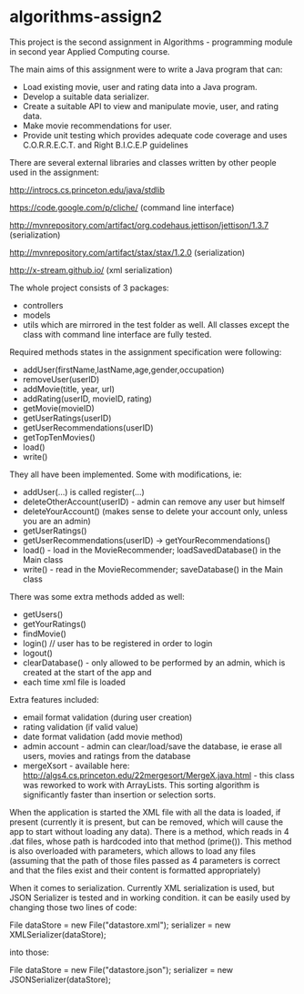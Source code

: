 # algorithms-assign2
This project is the second assignment in Algorithms - programming module in second year Applied Computing course. 

The main aims of this assignment were to write a Java program that can:

- Load existing movie, user and rating data into a Java program.
- Develop a suitable data serializer.
- Create a suitable API to view and manipulate movie, user, and rating data.
- Make movie recommendations for user.
- Provide unit testing which provides adequate code coverage and uses C.O.R.R.E.C.T. and Right B.I.C.E.P guidelines

There are several external libraries and classes written by other people used in the assignment:

http://introcs.cs.princeton.edu/java/stdlib

https://code.google.com/p/cliche/ (command line interface)

http://mvnrepository.com/artifact/org.codehaus.jettison/jettison/1.3.7 (serialization)

http://mvnrepository.com/artifact/stax/stax/1.2.0 (serialization)

http://x-stream.github.io/ (xml serialization)

The whole project consists of 3 packages:
- controllers
- models
- utils
which are mirrored in the test folder as well. All classes except the class with command line interface are fully tested.

Required methods states in the assignment specification were following:
- addUser(firstName,lastName,age,gender,occupation)
- removeUser(userID)
- addMovie(title, year, url)
- addRating(userID, movieID, rating)
- getMovie(movieID)
- getUserRatings(userID)
- getUserRecommendations(userID)
- getTopTenMovies()
- load()
- write()

They all have been implemented. Some with modifications, ie:

- addUser(...) is called register(...)
- deleteOtherAccount(userID) - admin can remove any user but himself
- deleteYourAccount() (makes sense to delete your account only, unless you are an admin)
- getUserRatings()
- getUserRecommendations(userID) -> getYourRecommendations()
- load() - load in the MovieRecommender; loadSavedDatabase() in the Main class
- write()  - read in the MovieRecommender; saveDatabase() in the Main class

There was some extra methods added as well:
- getUsers()
- getYourRatings()
- findMovie()
- login() // user has to be registered in order to login
- logout()
- clearDatabase() - only allowed to be performed by an admin, which is created at the start of the app and 
- each time xml file is loaded

Extra features included:
- email format validation (during user creation) 
- rating validation (if valid value) 
- date format validation (add movie method)
- admin account - admin can clear/load/save the database, ie erase all users, movies and ratings from the database
- mergeXsort - available here: http://algs4.cs.princeton.edu/22mergesort/MergeX.java.html - this class was reworked to 
work with ArrayLists. This sorting algorithm is significantly faster than insertion or selection sorts.

When the application is started the XML file with all the data is loaded, if present (currently it is present, but can be
removed, which will cause the app to start without loading any data). 
There is a method, which reads in 4 .dat files, whose path is hardcoded into that method (prime()). 
This method is also overloaded with parameters, which allows to load any files 
(assuming that the path of those files passed as 4 parameters is correct and that the files exist 
and their content is formatted appropriately)

When it comes to serialization. Currently XML serialization is used, but JSON Serializer is tested and in working condition. 
it can be easily used by changing those two lines of code:

File dataStore = new File("datastore.xml");
serializer = new XMLSerializer(dataStore);

into those:

File dataStore = new File("datastore.json");
serializer = new JSONSerializer(dataStore);

